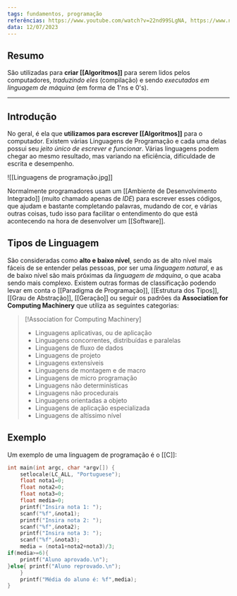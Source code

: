 ```yaml
---
tags: fundamentos, programação
referências: https://www.youtube.com/watch?v=22nd99SLgNA, https://www.napratica.org.br/linguagem-de-programacao/
data: 12/07/2023
---
```

## Resumo

São utilizadas para **criar [[Algoritmos]]** para serem lidos pelos computadores, *traduzindo eles* (compilação) e sendo *executados em linguagem de máquina* (em forma de 1'ns e 0's).

---
## Introdução
No geral, é ela que **utilizamos para escrever [[Algoritmos]]** para o computador. Existem várias Linguagens de Programação e cada uma delas possui seu *jeito único de escrever e funcionar*. Várias linguagens podem chegar ao mesmo resultado, mas variando na eficiência, dificuldade de escrita e desempenho.

![[Linguagens de programação.jpg]]

Normalmente programadores usam um [[Ambiente de Desenvolvimento Integrado]] (muito chamado apenas de *IDE*) para escrever esses códigos, que ajudam e bastante completando palavras, mudando de cor, e várias outras coisas, tudo isso para facilitar o entendimento do que está acontecendo na hora de desenvolver um [[Software]].


## Tipos de Linguagem
São consideradas como **alto e baixo nível**, sendo as de alto nível mais fáceis de se entender pelas pessoas, por ser uma *linguagem natural*, e as de baixo nível são mais próximas da *linguagem de máquina*, o que acaba sendo mais complexo.
Existem outras formas de classificação podendo levar em conta o [[Paradigma de Programação]], [[Estrutura dos Tipos]], [[Grau de Abstração]], [[Geração]] ou seguir os padrões da **Association for Computing Machinery** que utiliza as seguintes categorias:

>[!Association for Computing Machinery] 
>- Linguagens aplicativas, ou de aplicação
>- Linguagens concorrentes, distribuídas e paralelas
>- Linguagens de fluxo de dados
>- Linguagens de projeto
>- Linguagens extensíveis
>- Linguagens de montagem e de macro
>- Linguagens de micro programação
>- Linguagens não determinísticas
>- Linguagens não procedurais
>- Linguagens orientadas a objeto
>- Linguagens de aplicação especializada
>- Linguagens de altíssimo nível


## Exemplo
Um exemplo de uma linguagem de programação é o [[C]]:
```C
int main(int argc, char *argv[]) {
	setlocale(LC_ALL, "Portuguese");
	float nota1=0;
	float nota2=0;
	float nota3=0;
	float media=0;
	printf("Insira nota 1: ");
	scanf("%f",&nota1);
	printf("Insira nota 2: ");
	scanf("%f",&nota2);
	printf("Insira nota 3: ");
	scanf("%f",&nota3);
	media = (nota1+nota2+nota3)/3;
if(media>=6){
	printf("Aluno aprovado.\n");
}else{ printf("Aluno reprovado.\n");
	} 
	printf("Média do aluno é: %f",media); 
}
```
